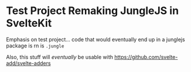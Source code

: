 # Test Project Remaking JungleJS in SvelteKit

Emphasis on test project... code that would eventually end up in a junglejs package is rn is `.jungle`

Also, this stuff will _eventually_ be usable with https://github.com/svelte-add/svelte-adders
